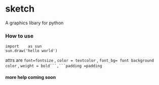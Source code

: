 # sketch
A graphics libary for python

###  How to use
```
import    as sun
sun.draw('hello world')
```
attrs are ``font=fontsize`` , ```color = textcolor``` , ```font_bg= font background color``` , ``weight = bold```,```padding =padding``

#### more help coming soon
